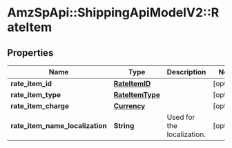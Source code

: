 # AmzSpApi::ShippingApiModelV2::RateItem

## Properties
Name | Type | Description | Notes
------------ | ------------- | ------------- | -------------
**rate_item_id** | [**RateItemID**](RateItemID.md) |  | [optional] 
**rate_item_type** | [**RateItemType**](RateItemType.md) |  | [optional] 
**rate_item_charge** | [**Currency**](Currency.md) |  | [optional] 
**rate_item_name_localization** | **String** | Used for the localization. | [optional] 

